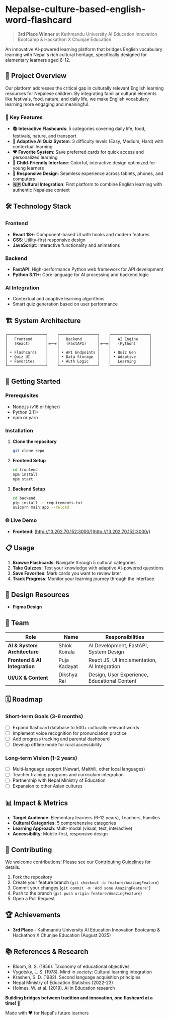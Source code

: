 # Nepalse-culture-based-english-word-flashcard


> **3rd Place Winner** at Kathmandu University AI Education Innovation Bootcamp & Hackathon X Chunjae Education

An innovative AI-powered learning platform that bridges English vocabulary learning with Nepal's rich cultural heritage, specifically designed for elementary learners aged 6-12.

## 🌟 Project Overview

Our platform addresses the critical gap in culturally relevant English learning resources for Nepalese children. By integrating familiar cultural elements like festivals, food, nature, and daily life, we make English vocabulary learning more engaging and meaningful.

### 🎯 Key Features

- **📚 Interactive Flashcards**: 5 categories covering daily life, food, festivals, nature, and transport
- **🧠 Adaptive AI Quiz System**: 3 difficulty levels (Easy, Medium, Hard) with contextual learning
- **❤️ Favorite System**: Save preferred cards for quick access and personalized learning
- **🎨 Child-Friendly Interface**: Colorful, interactive design optimized for young learners
- **📱 Responsive Design**: Seamless experience across tablets, phones, and computers
- **🇳🇵 Cultural Integration**: First platform to combine English learning with authentic Nepalese context

## 🛠️ Technology Stack

### Frontend
- **React 18+**: Component-based UI with hooks and modern features
- **CSS**: Utility-first responsive design
- **JavaScript**: Interactive functionality and animations

### Backend
- **FastAPI**: High-performance Python web framework for API development
- **Python 3.11+**: Core language for AI processing and backend logic

### AI Integration
- Contextual and adaptive learning algorithms
- Smart quiz generation based on user performance

## 🏗️ System Architecture

```
┌─────────────────┐    ┌─────────────────┐    ┌─────────────────┐
│   Frontend      │    │   Backend       │    │   AI Engine     │
│   (React)       │◄──►│   (FastAPI)     │◄──►│   (Python)      │
│                 │    │                 │    │                 │
│ • Flashcards    │    │ • API Endpoints │    │ • Quiz Gen      │
│ • Quiz UI       │    │ • Data Storage  │    │ • Adaptive      │
│ • Favorites     │    │ • Auth Logic    │    │   Learning      │
└─────────────────┘    └─────────────────┘    └─────────────────┘
```

## 🚀 Getting Started

### Prerequisites
- Node.js (v16 or higher)
- Python 3.11+
- npm or yarn

### Installation

1. **Clone the repository**
   ```bash
   git clone repo 
   ```

2. **Frontend Setup**
   ```bash
   cd frontend
   npm install
   npm start
   ```

3. **Backend Setup**
   ```bash
   cd backend
   pip install -r requirements.txt
   uvicorn main:app --reload
   ```

### 🌐 Live Demo
- **Frontend**: [http://13.202.70.152:3000/](http://13.202.70.152:3000/)

## 📋 Usage

1. **Browse Flashcards**: Navigate through 5 cultural categories
2. **Take Quizzes**: Test your knowledge with adaptive AI-powered questions
3. **Save Favorites**: Mark cards you want to review later
4. **Track Progress**: Monitor your learning journey through the interface

## 🎨 Design Resources

- **Figma Design**

## 👥 Team

| Role | Name | Responsibilities |
|------|------|-----------------|
| **AI & System Architecture** | Shlok Koirala | AI Development, FastAPI, System Design |
| **Frontend & AI Integration** | Puja Kadayat | React JS, UI Implementation, AI Integration |
| **UI/UX & Content** | Dikshya Rai | Design, User Experience, Educational Content |

## 🗓️ Roadmap

### Short-term Goals (3-6 months)
- [ ] Expand flashcard database to 500+ culturally relevant words
- [ ] Implement voice recognition for pronunciation practice
- [ ] Add progress tracking and parental dashboard
- [ ] Develop offline mode for rural accessibility

### Long-term Vision (1-2 years)
- [ ] Multi-language support (Newari, Maithili, other local languages)
- [ ] Teacher training programs and curriculum integration
- [ ] Partnership with Nepal Ministry of Education
- [ ] Expansion to other Asian cultures

## 📊 Impact & Metrics

- **Target Audience**: Elementary learners (6-12 years), Teachers, Families
- **Cultural Categories**: 5 comprehensive categories
- **Learning Approach**: Multi-modal (visual, text, interactive)
- **Accessibility**: Mobile-first, responsive design

## 🤝 Contributing

We welcome contributions! Please see our [Contributing Guidelines](CONTRIBUTING.md) for details.

1. Fork the repository
2. Create your feature branch (`git checkout -b feature/AmazingFeature`)
3. Commit your changes (`git commit -m 'Add some AmazingFeature'`)
4. Push to the branch (`git push origin feature/AmazingFeature`)
5. Open a Pull Request


## 🏆 Achievements

- **3rd Place** - Kathmandu University AI Education Innovation Bootcamp & Hackathon X Chunjae Education (August 2025)

## 📚 References & Research

- Bloom, B. S. (1956). Taxonomy of educational objectives
- Vygotsky, L. S. (1978). Mind in society: Cultural learning integration
- Krashen, S. D. (1982). Second language acquisition principles
- Nepal Ministry of Education Statistics (2022-23)
- Holmes, W. et al. (2019). AI in Education research



**Building bridges between tradition and innovation, one flashcard at a time! 🌉**

Made with ❤️ for Nepal's future learners

